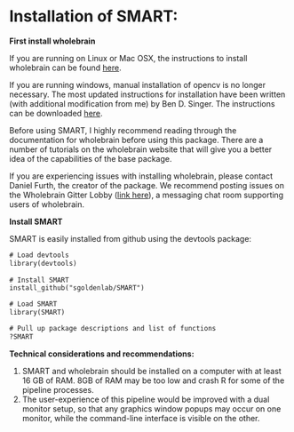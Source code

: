 # Installation of SMART:

**First install wholebrain**

If you are running on Linux or Mac OSX, the instructions to install wholebrain can be found [here](http://www.wholebrainsoftware.org/cms/install/).

If you are running windows, manual installation of opencv is no longer necessary. The most updated instructions for installation have been written (with additional modification from me) by Ben D. Singer. The instructions can be downloaded [here](https://osf.io/yejq3/).

Before using SMART, I highly recommend reading through the documentation for wholebrain before using this package. There are a number of tutorials on the wholebrain website that will give you a better idea of the capabilities of the base package.

If you are experiencing issues with installing wholebrain, please contact Daniel Furth, the creator of the package. We recommend posting issues on the Wholebrain Gitter Lobby ([link here](https://gitter.im/tractatus/Lobby)), a messaging chat room supporting users of wholebrain.

**Install SMART**

SMART is easily installed from github using the devtools package:
```diff
# Load devtools
library(devtools) 
 
# Install SMART
install_github("sgoldenlab/SMART")

# Load SMART
library(SMART)

# Pull up package descriptions and list of functions
?SMART
```

**Technical considerations and recommendations:**

1) SMART and wholebrain should be installed on a computer with at least 16 GB of RAM. 8GB of RAM may be too low and crash R for some of the pipeline processes.
2) The user-experience of this pipeline would be improved with a dual monitor setup, so that any graphics window popups may occur on one monitor, while the command-line interface is visible on the other.
